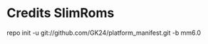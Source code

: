 Credits SlimRoms
===================
repo init -u git://github.com/GK24/platform_manifest.git -b mm6.0

